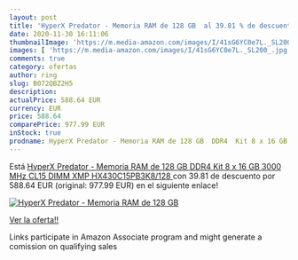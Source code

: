 ```yaml
---
layout: post
title: 'HyperX Predator - Memoria RAM de 128 GB  al 39.81 % de descuento'
date: 2020-11-30 16:11:06
thumbnailImage: 'https://m.media-amazon.com/images/I/41sG6YC0e7L._SL200_.jpg'
images: [ 'https://m.media-amazon.com/images/I/41sG6YC0e7L._SL200_.jpg' ]
comments: true
category: ofertas
author: ring
slug: B072QBZ2H5
description:
actualPrice: 588.64 EUR
currency: EUR
price: 588.64
comparePrice: 977.99 EUR
inStock: true
prodname: HyperX Predator - Memoria RAM de 128 GB  DDR4  Kit 8 x 16 GB  3000 MHz  CL15  DIMM XMP  HX430C15PB3K8/128 
---
```


Está [HyperX Predator - Memoria RAM de 128 GB  DDR4  Kit 8 x 16 GB  3000 MHz  CL15  DIMM XMP  HX430C15PB3K8/128 ](https://www.amazon.es/dp/B072QBZ2H5/?tag=tolees-21) con 39.81 de descuento por 588.64 EUR (original: 977.99 EUR) en el siguiente enlace!

[![HyperX Predator - Memoria RAM de 128 GB ](https://m.media-amazon.com/images/I/41sG6YC0e7L._SL200_.jpg)](https://www.amazon.es/dp/B072QBZ2H5/?tag=tolees-21)

[Ver la oferta!!](https://www.amazon.es/dp/B072QBZ2H5/?tag=tolees-21)

Links participate in Amazon Associate program and might generate a comission on qualifying sales


